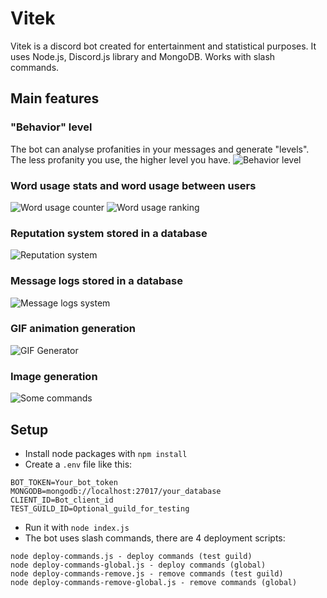 # Vitek
Vitek is a discord bot created for entertainment and statistical purposes. It uses Node.js, Discord.js library and MongoDB.
Works with slash commands.

## Main features

### "Behavior" level
The bot can analyse profanities in your messages and generate "levels". The less profanity you use, the higher level you have.
![Behavior level](demo/behaviorlevel.png)

### Word usage stats and word usage between users
![Word usage counter](demo/wordusage.png)
![Word usage ranking](demo/wordranking.png)

### Reputation system stored in a database
![Reputation system](demo/reputationsystem.png)

### Message logs stored in a database
![Message logs system](demo/stats.png)

### GIF animation generation
![GIF Generator](demo/scifun.gif)

### Image generation
![Some commands](demo/commands.png)

## Setup
* Install node packages with `npm install`
* Create a `.env` file like this:
```
BOT_TOKEN=Your_bot_token
MONGODB=mongodb://localhost:27017/your_database
CLIENT_ID=Bot_client_id
TEST_GUILD_ID=Optional_guild_for_testing
```
* Run it with `node index.js`
* The bot uses slash commands, there are 4 deployment scripts:
```
node deploy-commands.js - deploy commands (test guild)
node deploy-commands-global.js - deploy commands (global)
node deploy-commands-remove.js - remove commands (test guild)
node deploy-commands-remove-global.js - remove commands (global)
```